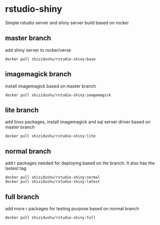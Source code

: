# rstudio-shiny
Simple rstudio server and shiny server build based on rocker


## master branch
add shiny server to rocker/verse

```
docker pull shizidushu/rstudio-shiny:base
```

## imagemagick branch
install imagemagick based on master branch

```
docker pull shizidushu/rstudio-shiny:imagemagick
```

## lite branch
add linux packages, install imagemagick and sql server driver based on master branch

```
docker pull shizidushu/rstudio-shiny:lite
```

## normal branch
add r packages needed for deploying based on lite branch. It also has the lastest tag

```
docker pull shizidushu/rstudio-shiny:normal
docker pull shizidushu/rstudio-shiny:latest
```

## full branch
add more r packages for testing purpose based on normal branch

```
docker pull shizidushu/rstudio-shiny:full
```

